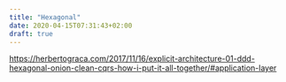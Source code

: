 ```yaml
---
title: "Hexagonal"
date: 2020-04-15T07:31:43+02:00
draft: true
---
```


https://herbertograca.com/2017/11/16/explicit-architecture-01-ddd-hexagonal-onion-clean-cqrs-how-i-put-it-all-together/#application-layer